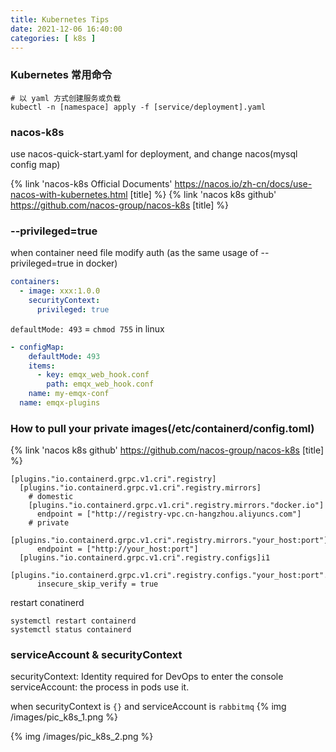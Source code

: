 ```yaml
---
title: Kubernetes Tips
date: 2021-12-06 16:40:00
categories: [ k8s ]
---
```


### Kubernetes 常用命令

```shell
# 以 yaml 方式创建服务或负载
kubectl -n [namespace] apply -f [service/deployment].yaml
```

### nacos-k8s

use nacos-quick-start.yaml for deployment, and change nacos(mysql config map)

{% link 'nacos-k8s Official Documents' https://nacos.io/zh-cn/docs/use-nacos-with-kubernetes.html [title] %}
{% link 'nacos k8s github' https://github.com/nacos-group/nacos-k8s [title] %}

### --privileged=true

when container need file modify auth (as the same usage of --privileged=true in docker)

```yaml
containers:
  - image: xxx:1.0.0
    securityContext:
      privileged: true
```

`defaultMode: 493` = `chmod 755` in linux

```yaml
- configMap:
    defaultMode: 493
    items:
      - key: emqx_web_hook.conf
        path: emqx_web_hook.conf
    name: my-emqx-conf
  name: emqx-plugins
```

### How to pull your private images(/etc/containerd/config.toml)

{% link 'nacos k8s github' https://github.com/nacos-group/nacos-k8s [title] %}

```
[plugins."io.containerd.grpc.v1.cri".registry]
  [plugins."io.containerd.grpc.v1.cri".registry.mirrors]
    # domestic
    [plugins."io.containerd.grpc.v1.cri".registry.mirrors."docker.io"]
      endpoint = ["http://registry-vpc.cn-hangzhou.aliyuncs.com"]
    # private
    [plugins."io.containerd.grpc.v1.cri".registry.mirrors."your_host:port"]
      endpoint = ["http://your_host:port"]
  [plugins."io.containerd.grpc.v1.cri".registry.configs]i1
    [plugins."io.containerd.grpc.v1.cri".registry.configs."your_host:port".tls]
      insecure_skip_verify = true
```

restart conatinerd

```shell
systemctl restart containerd
systemctl status containerd

```

### serviceAccount & securityContext

securityContext: Identity required for DevOps to enter the console
serviceAccount: the process in pods use it.

when securityContext is `{}` and serviceAccount is `rabbitmq`
{% img /images/pic_k8s_1.png %}

{% img /images/pic_k8s_2.png %}